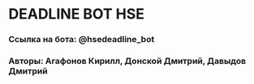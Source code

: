 # DEADLINE BOT HSE

### Ссылка на бота: @hsedeadline_bot
### Авторы: Агафонов Кирилл, Донской Дмитрий, Давыдов Дмитрий